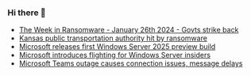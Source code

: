### Hi there 👋

<!--START_SECTION:feed-->
* [The Week in Ransomware - January 26th 2024 - Govts strike back](https://www.bleepingcomputer.com/news/security/the-week-in-ransomware-january-26th-2024-govts-strike-back/)
* [Kansas public transportation authority hit by ransomware](https://www.bleepingcomputer.com/news/security/kansas-public-transportation-authority-hit-by-ransomware/)
* [Microsoft releases first Windows Server 2025 preview build](https://www.bleepingcomputer.com/news/microsoft/microsoft-releases-first-windows-server-2025-preview-build/)
* [Microsoft introduces flighting for Windows Server insiders](https://www.bleepingcomputer.com/news/microsoft/microsoft-introduces-flighting-for-windows-server-insiders/)
* [Microsoft Teams outage causes connection issues, message delays](https://www.bleepingcomputer.com/news/microsoft/microsoft-teams-outage-causes-connection-issues-message-delays/)
<!--END_SECTION:feed-->

<!--
**frankenk/frankenk** is a ✨ _special_ ✨ repository because its `README.md` (this file) appears on your GitHub profile.

Here are some ideas to get you started:

- 🔭 I’m currently working on ...
- 🌱 I’m currently learning ...
- 👯 I’m looking to collaborate on ...
- 🤔 I’m looking for help with ...
- 💬 Ask me about ...
- 📫 How to reach me: ...
- 😄 Pronouns: ...
- ⚡ Fun fact: ...
-->



